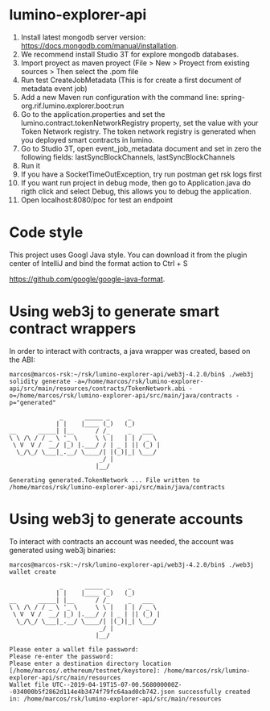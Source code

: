 # lumino-explorer-api

1. Install latest mongodb server version: https://docs.mongodb.com/manual/installation.            
2. We recommend install Studio 3T for explore mongodb databases.
2. Import proyect as maven proyect (File > New > Proyect from existing sources > Then select the .pom file
3. Run test CreateJobMetadata (This is for create a first document of metadata event job)
4. Add a new Maven run configuration with the command line: spring-org.rif.lumino.explorer.boot:run
5. Go to the application.properties and set the lumino.contract.tokenNetworkRegistry property, set the value with your Token Network registry. The token network registry is generated when you deployed smart contracts in lumino.
6. Go to Studio 3T, open event_job_metadata document and set in zero the following fields: lastSyncBlockChannels, lastSyncBlockChannels
5. Run it
7. If you have a SocketTimeOutException, try run postman get rsk logs first 
8. If you want run project in debug mode, then go to Application.java do rigth click and select Debug, this allows you to debug the application.
9. Open localhost:8080/poc for test an endpoint

# Code style 

This project uses Googl Java style. You can download it from the plugin center of IntelliJ and bind the format action to Ctrl + S

https://github.com/google/google-java-format. 



# Using web3j to generate smart contract wrappers

In order to interact with contracts, a java wrapper was created, based on the ABI: 


```
marcos@marcos-rsk:~/rsk/lumino-explorer-api/web3j-4.2.0/bin$ ./web3j solidity generate -a=/home/marcos/rsk/lumino-explorer-api/src/main/resources/contracts/TokenNetwork.abi -o=/home/marcos/rsk/lumino-explorer-api/src/main/java/contracts -p="generated"

              _      _____ _     _        
             | |    |____ (_)   (_)       
__      _____| |__      / /_     _   ___  
\ \ /\ / / _ \ '_ \     \ \ |   | | / _ \ 
 \ V  V /  __/ |_) |.___/ / | _ | || (_) |
  \_/\_/ \___|_.__/ \____/| |(_)|_| \___/ 
                         _/ |             
                        |__/              

Generating generated.TokenNetwork ... File written to /home/marcos/rsk/lumino-explorer-api/src/main/java/contracts

```




# Using web3j to generate accounts

To interact with contracts an account was needed, the account was generated using web3j binaries: 

```
marcos@marcos-rsk:~/rsk/lumino-explorer-api/web3j-4.2.0/bin$ ./web3j wallet create

              _      _____ _     _        
             | |    |____ (_)   (_)       
__      _____| |__      / /_     _   ___  
\ \ /\ / / _ \ '_ \     \ \ |   | | / _ \ 
 \ V  V /  __/ |_) |.___/ / | _ | || (_) |
  \_/\_/ \___|_.__/ \____/| |(_)|_| \___/ 
                         _/ |             
                        |__/              

Please enter a wallet file password: 
Please re-enter the password: 
Please enter a destination directory location [/home/marcos/.ethereum/testnet/keystore]: /home/marcos/rsk/lumino-explorer-api/src/main/resources
Wallet file UTC--2019-04-19T15-07-00.568000000Z--034000b5f2862d114e4b3474f79fc64aad0cb742.json successfully created in: /home/marcos/rsk/lumino-explorer-api/src/main/resources
```